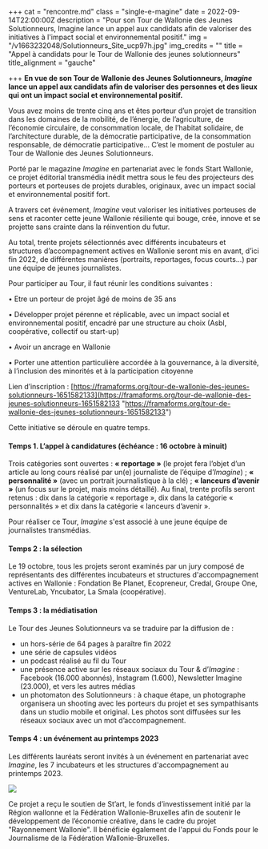 +++
cat = "rencontre.md"
class = "single-e-magine"
date = 2022-09-14T22:00:00Z
description = "Pour son Tour de Wallonie des Jeunes Solutionneurs, Imagine lance un appel aux candidats afin de valoriser des initiatives à l'impact social et environnemental positif."
img = "/v1663232048/Solutionneurs_Site_ucp97h.jpg"
img_credits = ""
title = "Appel à candidats pour le Tour de Wallonie des jeunes solutionneurs"
title_alignment = "gauche"

+++
**En vue de son Tour de Wallonie des Jeunes Solutionneurs, _Imagine_ lance un appel aux candidats afin de valoriser des personnes et des lieux qui ont un impact social et environnemental positif.**

Vous avez moins de trente cinq ans et êtes porteur d’un projet de transition dans les domaines de la mobilité, de l’énergie, de l’agriculture, de l’économie circulaire, de consommation locale, de l’habitat solidaire, de l’architecture durable, de la démocratie participative, de la consommation responsable, de démocratie participative… C’est le moment de postuler au Tour de Wallonie des Jeunes Solutionneurs.

Porté par le magazine _Imagine_ en partenariat avec le fonds Start Wallonie, ce projet éditorial transmédia inédit mettra sous le feu des projecteurs des porteurs et porteuses de projets durables, originaux, avec un impact social et environnemental positif fort.

A travers cet événement, _Imagine_ veut valoriser les initiatives porteuses de sens et raconter cette jeune Wallonie résiliente qui bouge, crée, innove et se projette sans crainte dans la réinvention du futur.

Au total, trente projets sélectionnés avec différents incubateurs et structures d’accompagnement actives en Wallonie seront mis en avant, d’ici fin 2022, de différentes manières (portraits, reportages, focus courts…) par une équipe de jeunes journalistes.

Pour participer au Tour, il faut réunir les conditions suivantes :

• Etre un porteur de projet âgé de moins de 35 ans

• Développer projet pérenne et réplicable, avec un impact social et environnemental positif, encadré par une structure au choix (Asbl, coopérative, collectif ou start-up)

• Avoir un ancrage en Wallonie

• Porter une attention particulière accordée à la gouvernance, à la diversité, à l’inclusion des minorités et à la participation citoyenne

Lien d’inscription : [https://framaforms.org/tour-de-wallonie-des-jeunes-solutionneurs-1651582133](https://framaforms.org/tour-de-wallonie-des-jeunes-solutionneurs-1651582133 "https://framaforms.org/tour-de-wallonie-des-jeunes-solutionneurs-1651582133")

Cette initiative se déroule en quatre temps.

#### **Temps 1. L’appel à candidatures (échéance : 16 octobre à minuit)**

Trois catégories sont ouvertes : **« reportage »** (le projet fera l’objet d’un article au long cours réalisé par un(e) journaliste de l’équipe d’_Imagine_) ; **« personnalité »** (avec un portrait journalistique à la clé) ; **« lanceurs d’avenir »** (un focus sur le projet, mais moins détaillé). Au final, trente profils seront retenus : dix dans la catégorie « reportage », dix dans la catégorie « personnalités » et dix dans la catégorie « lanceurs d’avenir ».

Pour réaliser ce Tour, _Imagine_ s'est associé à une jeune équipe de journalistes transmédias.

#### **Temps 2 : la sélection**

Le 19 octobre, tous les projets seront examinés par un jury composé de représentants des différentes incubateurs et structures d'accompagnement actives en Wallonie : Fondation Be Planet, Ecopreneur, Credal, Groupe One, VentureLab, Yncubator, La Smala (coopérative).

#### **Temps 3 : la médiatisation**

Le Tour des Jeunes Solutionneurs va se traduire par la diffusion de :

* un hors-série de 64 pages à paraître fin 2022
* une série de capsules vidéos
* un podcast réalisé au fil du Tour
* une présence active sur les réseaux sociaux du Tour & d’_Imagine_ : Facebook (16.000 abonnés), Instagram (1.600), Newsletter Imagine (23.000), et vers les autres médias
* un photomaton des Solutionneurs : à chaque étape, un photographe organisera un shooting avec les porteurs du projet et ses sympathisants dans un studio mobile et original. Les photos sont diffusées sur les réseaux sociaux avec un mot d’accompagnement.

#### **Temps 4 : un événement au printemps 2023**

Les différents lauréats seront invités à un événement en partenariat avec _Imagine_, les 7 incubateurs et les structures d'accompagnement au printemps 2023.

![](https://res.cloudinary.com/drg3m95yg/image/upload/c_limit,dpr_auto,q_70,w_1000,f_auto/v1663849257/Planche-contact-1_mavub6.jpg)

Ce projet a reçu le soutien de St’art, le fonds d’investissement initié par la Région wallonne et la Fédération Wallonie-Bruxelles afin de soutenir le développement de l’économie créative, dans le cadre du projet "Rayonnement Wallonie". Il bénéficie également de l'appui du Fonds pour le Journalisme de la Fédération Wallonie-Bruxelles.
